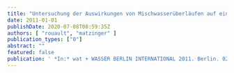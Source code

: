 ```yaml
---
title: "Untersuchung der Auswirkungen von Mischwasserüberläufen auf ein Fließgewässer am Beispiel der Spree"
date: 2011-01-01
publishDate: 2020-07-08T08:59:35Z
authors: [ "rouault", "matzinger" ]
publication_types: ["0"]
abstract: ""
featured: false
publication: ' *In:* wat + WASSER BERLIN INTERNATIONAL 2011. Berlin. 02.-05.05. 2011'
---
```


